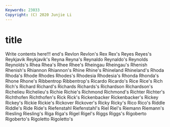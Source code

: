 ```yaml
---
Keywords: 23033
Copyright: (C) 2020 Junjie Li
---
```


# title

Write contents here!!!
end's 
Revlon 
Revlon's 
Rex 
Rex's
Reyes 
Reyes's 
Reykjavik 
Reykjavik's 
Reyna 
Reyna's 
Reynaldo 
Reynaldo's 
Reynolds 
Reynolds's
Rhea 
Rhea's 
Rhee 
Rhee's 
Rheingau 
Rheingau's 
Rhenish 
Rhenish's 
Rhiannon 
Rhiannon's
Rhine 
Rhine's 
Rhineland 
Rhineland's 
Rhoda 
Rhoda's 
Rhode 
Rhodes 
Rhodes's 
Rhodesia
Rhodesia's 
Rhonda 
Rhonda's 
Rhone 
Rhone's 
Ribbentrop 
Ribbentrop's 
Ricardo 
Ricardo's 
Rice
Rice's 
Rich 
Rich's 
Richard 
Richard's 
Richards 
Richards's 
Richardson 
Richardson's 
Richelieu
Richelieu's 
Richie 
Richie's 
Richmond 
Richmond's 
Richter 
Richter's 
Richthofen 
Richthofen's 
Rick
Rick's 
Rickenbacker 
Rickenbacker's 
Rickey 
Rickey's 
Rickie 
Rickie's 
Rickover 
Rickover's 
Ricky
Ricky's 
Rico 
Rico's 
Riddle 
Riddle's 
Ride 
Ride's 
Riefenstahl 
Riefenstahl's 
Riel
Riel's 
Riemann 
Riemann's 
Riesling 
Riesling's 
Riga 
Riga's 
Rigel 
Rigel's 
Riggs
Riggs's 
Rigoberto 
Rigoberto's 
Rigoletto 
Rigoletto's 
